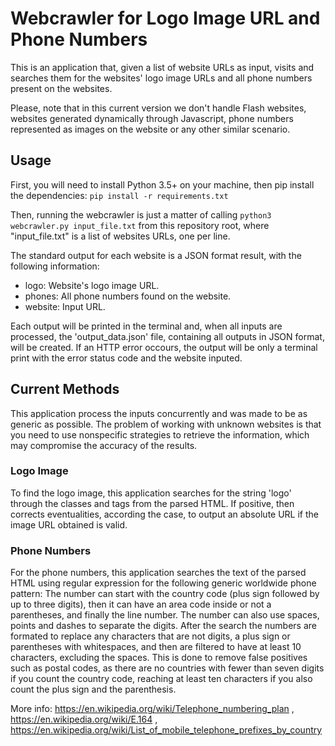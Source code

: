 # Webcrawler for Logo Image URL and Phone Numbers

This is an application that, given a list of website URLs as input, visits and searches them for the websites' logo image URLs and all phone numbers present on the websites.

Please, note that in this current version we don't handle Flash websites, websites generated dynamically through Javascript, phone numbers represented as images on the website or any other similar scenario.

## Usage

First, you will need to install Python 3.5+ on your machine, then pip install the dependencies:
`pip install -r requirements.txt`

Then, running the webcrawler is just a matter of calling `python3 webcrawler.py input_file.txt` from this repository root, where "input_file.txt" is a list of websites URLs, one per line.

The standard output for each website is a JSON format result, with the following information:
- logo: Website's logo image URL.
- phones: All phone numbers found on the website.
- website: Input URL.

Each output will be printed in the terminal and, when all inputs are processed, the 'output_data.json' file, containing all outputs in JSON format, will be created. If an HTTP error occours, the output will be only a terminal print with the error status code and the website inputed.

## Current Methods

This application process the inputs concurrently and was made to be as generic as possible. The problem of working with unknown websites is that you need to use nonspecific strategies to retrieve the information, which may compromise the accuracy of the results.

### Logo Image

To find the logo image, this application searches for the string 'logo' through the classes and tags from the parsed HTML. If positive, then corrects eventualities, according the case, to output an absolute URL if the image URL obtained is valid.

### Phone Numbers

For the phone numbers, this application searches the text of the parsed HTML using regular expression for the following generic worldwide phone pattern: The number can start with the country code (plus sign followed by up to three digits), then it can have an area code inside or not a parentheses, and finally the line number. The number can also use spaces, points and dashes to separate the digits.
After the search the numbers are formated to replace any characters that are not digits, a plus sign or parentheses with whitespaces, and then are filtered to have at least 10 characters, excluding the spaces. This is done to remove false positives such as postal codes, as there are no countries with fewer than seven digits if you count the country code, reaching at least ten characters if you also count the plus sign and the parenthesis.

More info: https://en.wikipedia.org/wiki/Telephone_numbering_plan , https://en.wikipedia.org/wiki/E.164 , https://en.wikipedia.org/wiki/List_of_mobile_telephone_prefixes_by_country
